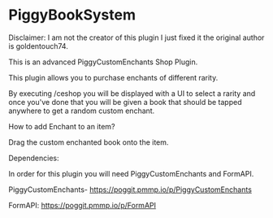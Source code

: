 # PiggyBookSystem

Disclaimer: I am not the creator of this plugin I just fixed it the original author is goldentouch74.

This is an advanced PiggyCustomEnchants Shop Plugin.

This plugin allows you to purchase enchants of different rarity.

By executing /ceshop you will be displayed with a UI to select a rarity and once you've done that you will be given a book that should be tapped anywhere to get a random custom enchant.

How to add Enchant to an item?

Drag the custom enchanted book onto the item.

Dependencies:

In order for this plugin you will need PiggyCustomEnchants and FormAPI.

PiggyCustomEnchants- https://poggit.pmmp.io/p/PiggyCustomEnchants

FormAPI: https://poggit.pmmp.io/p/FormAPI
